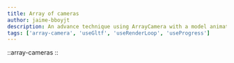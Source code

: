 ```yaml
---
title: Array of cameras
author: jaime-bboyjt
description: An advance technique using ArrayCamera with a model animation
tags: ['array-camera', 'useGltf', 'useRenderLoop', 'useProgress']
---
```


::array-cameras
::